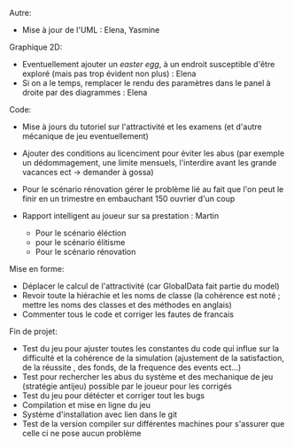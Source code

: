 
Autre:
- Mise à jour de l'UML : Elena, Yasmine 



Graphique 2D:
- Eventuellement ajouter un _easter egg_, à un endroit susceptible d'être exploré (mais pas trop évident non plus) : Elena
- Si on a le temps, remplacer le rendu des paramètres dans le panel à droite par des diagrammes : Elena


Code:
- Mise à jours du tutoriel sur l'attractivité et les examens (et d'autre mécanique de jeu eventuellement)
- Ajouter des conditions au licenciment pour éviter les abus
    (par exemple un dédommagement, une limite mensuels, l'interdire avant les grande vacances ect -> demander à gossa)
- Pour le scénario rénovation gérer le problème lié au fait que l'on peut le finir en un trimestre en embauchant 150 ouvrier d'un coup

- Rapport intelligent au joueur sur sa prestation : Martin
    - Pour le scénario éléction
    - pour le scénario élitisme
    - Pour le scénario rénovation



Mise en forme:
- Déplacer le calcul de l'attractivité (car GlobalData fait partie du model)
- Revoir toute la hiérachie et les noms de classe (la cohérence est noté ; mettre les noms des classes et des méthodes en anglais)
- Commenter tous le code et corriger les fautes de francais



Fin de projet:
- Test du jeu pour ajuster toutes les constantes du code qui influe sur la difficulté et la cohérence  de la simulation 
(ajustement de la satisfaction, de la réussite , des fonds, de la frequence des events ect...)
- Test pour rechercher les abus du système et des mechanique de jeu (stratégie antijeu) possible par le joueur pour les corrigés 
- Test du jeu pour détécter et corriger tout les bugs
- Compilation et mise en ligne du jeu
- Système d'installation avec lien dans le git
- Test de la version compiler sur différentes machines pour s'assurer que celle ci ne pose aucun problème
